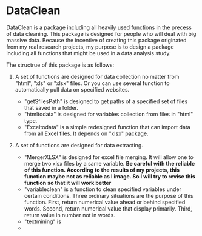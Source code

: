 # DataClean
DataClean is a package including all heavily used functions in the precess of data cleaning. This package is designed for people who will deal with big massive data. Because the incentive of creating this package originated from my real research projects, my purpose is to design a package including all functions that might be used in a data analysis study. 

The structrue of this package is as follows:

1. A set of functions are designed for data collection no matter from "html", "xls" or "xlsx" files. Or you can use several function to automatically pull data on specified websites.  

    * "getSfilesPath" is designed to get paths of a specified set of files that saved in a folder. 
    * "htmltodata" is designed for variables collection from files in "html" type. 
    * "Exceltodata" is a simple redesigned function that can import data from all Excel files. It depends on "xlsx" package.

2. A set of functions are designed for data extracting. 

    * "MergerXLSX" is designed for excel file merging. It will allow one to merge two xlsx files by a same variable. **Be careful with the reliable of this function. According to the results of my projects, this function maybe not as reliable as I image. So I will try to revise this function so that it will work better**
    * "variableclean" is a function to clean specified variables under certain conditions. Three ordinary situations are the purpose of this function. First, return numerical value ahead or behind specified words. Second, return numerical value that display primarily. Third, return value in number not in words.
    * "textmining" is 
    * 

